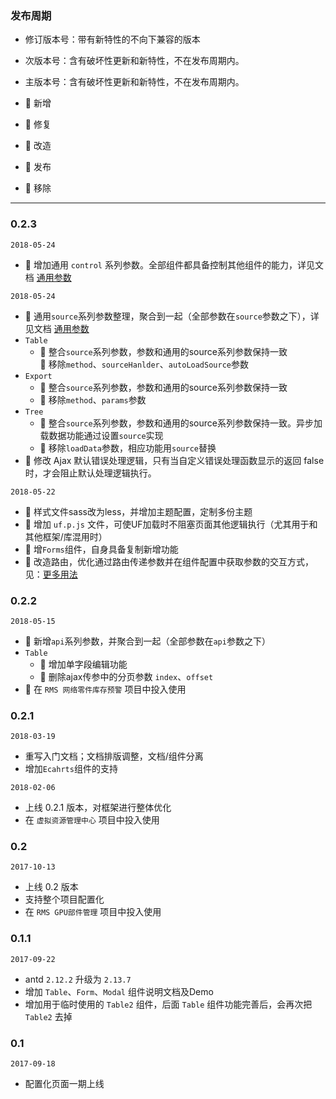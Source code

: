 
### 发布周期

* 修订版本号：带有新特性的不向下兼容的版本
* 次版本号：含有破坏性更新和新特性，不在发布周期内。
* 主版本号：含有破坏性更新和新特性，不在发布周期内。

* 🌟 新增
* 🐞 修复
* 💄 改造
* 📖 发布
* 🙅 移除

- - -

### 0.2.3

`2018-05-24`

* 🌟 增加通用 `control` 系列参数。全部组件都具备控制其他组件的能力，详见文档 [通用参数](#/Params)

`2018-05-24`

* 💄 通用`source`系列参数整理，聚合到一起（全部参数在`source`参数之下），详见文档 [通用参数](#/Params)  
* `Table`  
    * 💄 整合`source`系列参数，参数和通用的source系列参数保持一致  
    🙅 移除`method`、`sourceHanlder`、`autoLoadSource`参数
* `Export`  
    * 💄 整合`source`系列参数，参数和通用的source系列参数保持一致  
    * 🙅 移除`method`、`params`参数
* `Tree` 
    * 💄 整合`source`系列参数，参数和通用的source系列参数保持一致。异步加载数据功能通过设置`source`实现
    * 🙅 移除`loadData`参数，相应功能用`source`替换
* 💄 修改 Ajax 默认错误处理逻辑，只有当自定义错误处理函数显示的返回 false 时，才会阻止默认处理逻辑执行。


`2018-05-22`

* 💄 样式文件sass改为less，并增加主题配置，定制多份主题
* 🌟 增加 `uf.p.js` 文件，可使UF加载时不阻塞页面其他逻辑执行（尤其用于和其他框架/库混用时）
* 🌟 增`Forms`组件，自身具备复制新增功能
* 💄 改造路由，优化通过路由传递参数并在组件配置中获取参数的交互方式，见：[更多用法](#/Others)



### 0.2.2

`2018-05-15`

* 🌟 新增`api`系列参数，并聚合到一起（全部参数在`api`参数之下）
* `Table` 
    * 🌟 增加单字段编辑功能
    * 🙅 删除ajax传参中的分页参数 `index`、`offset`
* 📖 在 `RMS 网络零件库存预警` 项目中投入使用



### 0.2.1

`2018-03-19`

* 重写入门文档；文档排版调整，文档/组件分离
* 增加`Ecahrts`组件的支持


`2018-02-06`

* 上线 0.2.1 版本，对框架进行整体优化
* 在 `虚拟资源管理中心` 项目中投入使用



### 0.2

`2017-10-13`

* 上线 0.2 版本
* 支持整个项目配置化
* 在 `RMS GPU部件管理` 项目中投入使用

### 0.1.1

`2017-09-22`

* antd `2.12.2` 升级为 `2.13.7`
* 增加 `Table`、`Form`、`Modal` 组件说明文档及Demo
* 增加用于临时使用的 `Table2` 组件，后面 `Table` 组件功能完善后，会再次把 `Table2` 去掉

### 0.1

`2017-09-18`

* 配置化页面一期上线
